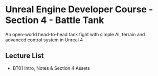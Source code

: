 # Unreal Engine Developer Course - Section 4 - Battle Tank

An open-world head-to-head tank fight with simple AI, terrain and advanced control system in Unreal 4

## Lecture List
* BT01 Intro, Notes & Section 4 Assets
